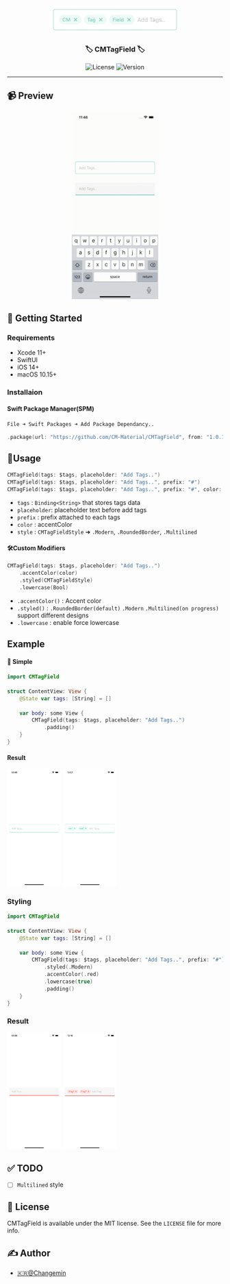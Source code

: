 <p align="center">
  <a href="" rel="noopener">
 <img width=300px  src="src/main.png" alt="Project logo"></a>
</p>

<h3 align="center">🏷 CMTagField 🏷</h3>

<div align="center">

![License](https://img.shields.io/github/license/CM-Material/CMFloatingTextField?style=for-the-badge)
![Version](https://img.shields.io/badge/Version-1.0.0-brightgreen?style=for-the-badge)

</div>

---

## 📹 Preview

<p align="center">
    <img src="src/appVideo.gif" width="40%" />
</p>

## 🏁 Getting Started

### Requirements
* Xcode 11+
* SwiftUI
* iOS 14+
* macOS 10.15+

### Installaion
#### Swift Package Manager(SPM)
    File ➜ Swift Packages ➜ Add Package Dependancy..

```Swift
.package(url: "https://github.com/CM-Material/CMTagField", from: "1.0.1")
```

## 🎈Usage
```Swift
CMTagField(tags: $tags, placeholder: "Add Tags..")
CMTagField(tags: $tags, placeholder: "Add Tags..", prefix: "#")
CMTagField(tags: $tags, placeholder: "Add Tags..", prefix: "#", color: color, style: .Modern, lowercase: bool)
```
* `tags` : `Binding<String>` that stores tags data
* `placeholder`: placeholder text before add tags
* `prefix` : prefix attached to each tags
* `color` : accentColor
* `style` : `CMTagFieldStyle` ➜ `.Modern`, `.RoundedBorder`, `.Multilined`

#### 🛠Custom Modifiers
```Swift
CMTagField(tags: $tags, placeholder: "Add Tags..")
    .accentColor(color)
    .styled(CMTagFieldStyle)
    .lowercase(Bool)
```
* `.accentColor()` : Accent color
* `.styled()` : `.RoundedBorder(default)` `.Modern` `.Multilined(on progress)` support different designs
* `.lowercase` : enable force lowercase
## Example
#### 👶 Simple
```Swift
import CMTagField

struct ContentView: View {
    @State var tags: [String] = []
    
    var body: some View {
        CMTagField(tags: $tags, placeholder: "Add Tags..")
            .padding()
    }
}
```
#### Result
<p float="left">
    <img src="src/Example-simple-1.png" width="25%">
    <img src="src/Example-simple-2.png" width="25%">
</p>

### Styling
```Swift
import CMTagField

struct ContentView: View {
    @State var tags: [String] = []
    
    var body: some View {
        CMTagField(tags: $tags, placeholder: "Add Tags..", prefix: "#")
            .styled(.Modern)
            .accentColor(.red)
            .lowercase(true)
            .padding()
    }
}
```

### Result
<p float="left">
    <img src="src/Example-styling-1.png" width="25%">
    <img src="src/Example-styling-2.png" width="25%">
</p>

## ✅ TODO
- [ ] `Multilined` style

## 📜 License

CMTagField is available under the MIT license. See the `LICENSE` file for more info.

## ✍️ Author

- [🇰🇷@Changemin](https://github.com/kylelobo)
